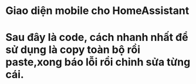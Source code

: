 # Giao diện mobile cho HomeAssistant
# Sau đây là code, cách nhanh nhất để sử dụng là copy toàn bộ rồi paste,xong báo lỗi rồi chỉnh sửa từng cái.
